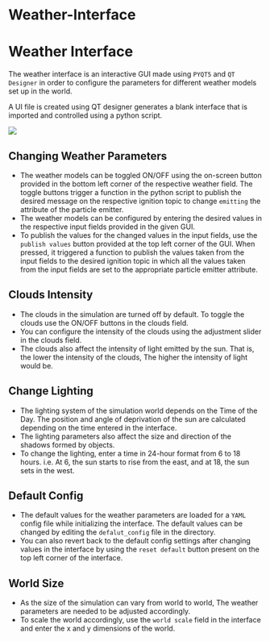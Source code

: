 # Weather-Interface
# Weather Interface

The weather interface is an interactive GUI made using `PYQT5` and `QT Designer` in order to configure the parameters for different weather models set up in the world.

A UI file is created using QT designer generates a blank interface that is imported and controlled using a python script.

  

![](https://t37413662.p.clickup-attachments.com/t37413662/ce886e15-347f-41ae-b307-4e87392c4e3c/Screenshot%20from%202022-09-24%2009-09-15.png)

  

  

  

Changing Weather Parameters
---------------------------

*   The weather models can be toggled ON/OFF using the on-screen button provided in the bottom left corner of the respective weather field. The toggle buttons trigger a function in the python script to publish the desired message on the respective ignition topic to change `emitting` the attribute of the particle emitter.
*   The weather models can be configured by entering the desired values in the respective input fields provided in the given GUI.
*   To publish the values for the changed values in the input fields, use the `publish values` button provided at the top left corner of the GUI. When pressed, it triggered a function to publish the values taken from the input fields to the desired ignition topic in which all the values taken from the input fields are set to the appropriate particle emitter attribute.

  

Clouds Intensity
----------------

*   The clouds in the simulation are turned off by default. To toggle the clouds use the ON/OFF buttons in the clouds field.
*   You can configure the intensity of the clouds using the adjustment slider in the clouds field.
*   The clouds also affect the intensity of light emitted by the sun. That is, the lower the intensity of the clouds, The higher the intensity of light would be.

  

Change Lighting
---------------

*   The lighting system of the simulation world depends on the Time of the Day. The position and angle of deprivation of the sun are calculated depending on the time entered in the interface.
*   The lighting parameters also affect the size and direction of the shadows formed by objects.
*   To change the lighting, enter a time in 24-hour format from 6 to 18 hours. i.e. At 6, the sun starts to rise from the east, and at 18, the sun sets in the west.

  

Default Config
--------------

*   The default values for the weather parameters are loaded for a `YAML` config file while initializing the interface. The default values can be changed by editing the `defalut_config` file in the directory.
*   You can also revert back to the default config settings after changing values in the interface by using the `reset default` button present on the top left corner of the interface.

  

World Size
----------

*   As the size of the simulation can vary from world to world, The weather parameters are needed to be adjusted accordingly.
*   To scale the world accordingly, use the `world scale` field in the interface and enter the x and y dimensions of the world.